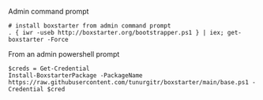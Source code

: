 Admin command prompt
```
# install boxstarter from admin command prompt
. { iwr -useb http://boxstarter.org/bootstrapper.ps1 } | iex; get-boxstarter -Force
```



From an admin powershell prompt
```
$creds = Get-Credential
Install-BoxstarterPackage -PackageName https://raw.githubusercontent.com/tunurgitr/boxstarter/main/base.ps1 -Credential $cred
```